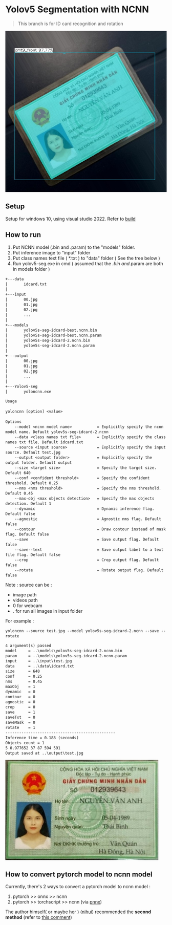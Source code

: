 # Yolov5 Segmentation with NCNN

> This branch is for ID card recognition and rotation

![cmnd](./output/test.jpg)

## Setup

Setup for windows 10, using visual studio 2022. Refer to [build](./build/build.md)

## How to run

1. Put NCNN model (.bin and .param) to the "models" folder.
2. Put inference image to "input" folder
3. Put class names text file ( *.txt ) to "data" folder ( See the tree below )
4. Run yolov5-seg.exe in cmd ( assumed that the *.bin and*.param are both in models folder )

```
+---data
|       idcard.txt
|       
+---input
|       00.jpg
|       01.jpg
|       02.jpg
|       ...
|
+---models
|       yolov5s-seg-idcard-best.ncnn.bin
|       yolov5s-seg-idcard-best.ncnn.param
|       yolov5s-seg-idcard-2.ncnn.bin
|       yolov5s-seg-idcard-2.ncnn.param
|
+---output
|       00.jpg
|       01.jpg
|       02.jpg
|       ...
|
+---Yolov5-seg
|       yoloncnn.exe
```  

```
Usage

yoloncnn [option] <value>

Options
    --model <ncnn model name>           = Explicitly specify the ncnn model name. Default yolov5s-seg-idcard-2.ncnn
    --data <class names txt file>       = Explicitly specify the class names txt file. Default idcard.txt
    --source <input source>             = Explicitly specify the input source. Default test.jpg
    --output <output folder>            = Explicitly specify the output folder. Default output
    --size <target size>                = Specify the target size. Default 640
    --conf <confident threshold>        = Specify the confident threshold. Default 0.25
    --nms <nms threshold>               = Specify the nms threshold. Default 0.45
    --max-obj <max objects detection>   = Specify the max objects detection. Default 1
    --dynamic                           = Dynamic inference flag. Default false
    --agnostic                          = Agnostic nms flag. Default false
    --contour                           = Draw contour instead of mask flag. Default false
    --save                              = Save output flag. Default false
    --save--text                        = Save output label to a text file flag. Default false
    --crop                              = Crop output flag. Default false
    --rotate                            = Rotate output flag. Default false
```

Note :
source can be :

- image path
- videos path
- 0 for webcam
- . for run all images in input folder

For example :

```
yoloncnn --source test.jpg --model yolov5s-seg-idcard-2.ncnn --save --rotate
```

```
4 argument(s) passed
model     = ..\models\yolov5s-seg-idcard-2.ncnn.bin
param     = ..\models\yolov5s-seg-idcard-2.ncnn.param
input     = ..\input\test.jpg
data      = ..\data\idcard.txt
size      = 640
conf      = 0.25
nms       = 0.45
maxObj    = 1
dynamic   = 0
contour   = 0
agnostic  = 0
crop      = 0
save      = 1
saveTxt   = 0
saveMask  = 0
rotate    = 1
------------------------------------------------
Inference time = 0.188 (seconds)
Objects count = 1
5 0.977652 37 87 594 591
Output saved at ..\output\test.jpg
```

![test_0_cmt9_front.jpg](./output/rotate/test_0_cmt9_front.jpg)

## How to convert pytorch model to ncnn model

Currently, there's 2 ways to convert a pytorch model to ncnn model :

1. pytorch >> onnx >> ncnn
2. pytorch >> torchscript >> ncnn (via [pnnx](https://github.com/pnnx/pnnx))

The author himself( or maybe her ) ([nihui](https://github.com/nihui)) recommended the **second method** (refer to [this comment](https://github.com/Tencent/ncnn/issues/4488#issuecomment-1434299765))